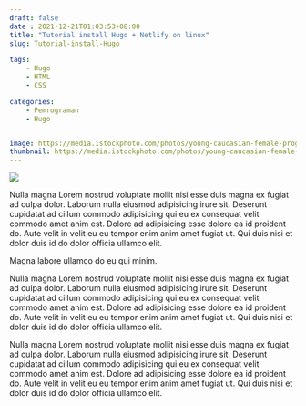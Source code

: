 ```yaml
---
draft: false
date : 2021-12-21T01:03:53+08:00
title: "Tutorial install Hugo + Netlify on linux"
slug: Tutorial-install-Hugo

tags:
    - Hugo
    - HTML
    - CSS

categories:
    - Pemrograman
    - Hugo


image: https://media.istockphoto.com/photos/young-caucasian-female-programmer-in-glasses-writes-program-code-on-a-picture-id1255928059?b=1&k=20&m=1255928059&s=170667a&w=0&h=MTIL0g4Yo1_CUECfmqMPRTt2B3w8kZu6IzTliVlKXdg=
thumbnail: https://media.istockphoto.com/photos/young-caucasian-female-programmer-in-glasses-writes-program-code-on-a-picture-id1255928059?b=1&k=20&m=1255928059&s=170667a&w=0&h=MTIL0g4Yo1_CUECfmqMPRTt2B3w8kZu6IzTliVlKXdg=
---
```


![](/img/hugo-logo.png)

Nulla magna Lorem nostrud voluptate mollit nisi esse duis magna ex fugiat ad culpa dolor. Laborum nulla eiusmod adipisicing irure sit. Deserunt cupidatat ad cillum commodo adipisicing qui eu ex consequat velit commodo amet anim est. Dolore ad adipisicing esse dolore ea id proident do. Aute velit in velit eu eu tempor enim anim amet fugiat ut. Qui duis nisi et dolor duis id do dolor officia ullamco elit.


Magna labore ullamco do eu qui minim.


Nulla magna Lorem nostrud voluptate mollit nisi esse duis magna ex fugiat ad culpa dolor. Laborum nulla eiusmod adipisicing irure sit. Deserunt cupidatat ad cillum commodo adipisicing qui eu ex consequat velit commodo amet anim est. Dolore ad adipisicing esse dolore ea id proident do. Aute velit in velit eu eu tempor enim anim amet fugiat ut. Qui duis nisi et dolor duis id do dolor officia ullamco elit.


Nulla magna Lorem nostrud voluptate mollit nisi esse duis magna ex fugiat ad culpa dolor. Laborum nulla eiusmod adipisicing irure sit. Deserunt cupidatat ad cillum commodo adipisicing qui eu ex consequat velit commodo amet anim est. Dolore ad adipisicing esse dolore ea id proident do. Aute velit in velit eu eu tempor enim anim amet fugiat ut. Qui duis nisi et dolor duis id do dolor officia ullamco elit.